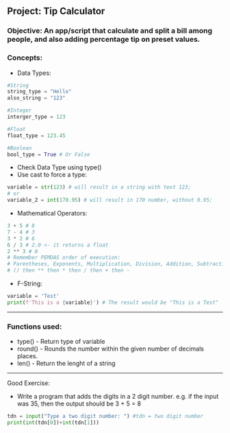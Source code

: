 ## Project: Tip Calculator

### Objective: An app/script that calculate and split a bill among people, and also adding percentage tip on preset values.

### Concepts:

- Data Types:

```python
#String
string_type = "Hello"
also_string = "123"

#Integer
interger_type = 123

#Float
float_type = 123.45

#Boolean
bool_type = True # Or False
```

- Check Data Type using type()
- Use cast to force a type:

```python
variable = str(123) # will result in a string with text 123;
# or
variable_2 = int(170.95) # will result in 170 number, without 0.95;
```

- Mathematical Operators:

```python
3 + 5 # 8
7 - 4 # 3
3 * 2 # 6
6 / 3 # 2.0 <- it returns a float
2 ** 3 # 8
# Remember PEMDAS order of execution:
# Parentheses, Exponents, Multiplication, Division, Addition, Subtraction
# () then ** then * then / then + then -
```

- F-String:

```python
variable = 'Test'
print(f'This is a {variable}') # The result would be "This is a Test"
```

---

### Functions used:

- type() - Return type of variable
- round() - Rounds the number within the given number of decimals places.
- len() - Return the lenght of a string

---

Good Exercise:

- Write a program that adds the digits in a 2 digit number. e.g. if the input was 35, then the output should be 3 + 5 = 8

```python
tdn = input("Type a two digit number: ") #tdn = two digit number
print(int(tdn[0])+int(tdn[1]))
```
